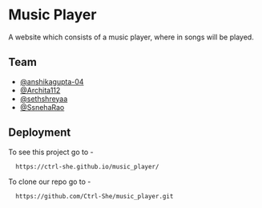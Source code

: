
# Music Player

A website which consists of a music player, where in songs will be played.


## Team

- [@anshikagupta-04](https://www.github.com/anshikagupta-04)
- [@Archita112](https://www.github.com/Archita112)
- [@sethshreyaa](https://www.github.com/sethshreyaa)
- [@SsnehaRao](https://www.github.com/SsnehaRao)


## Deployment

To see this project go to - 

```bash
  https://ctrl-she.github.io/music_player/
```

To clone our repo go to - 
```bash
  https://github.com/Ctrl-She/music_player.git
```

